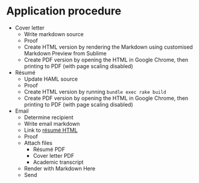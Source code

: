 # Application procedure

- Cover letter
	+ Write markdown source
	+ Proof
	+ Create HTML version by rendering the Markdown using customised Markdown Preview from Sublime
	+ Create PDF version by opening the HTML in Google Chrome, then printing to PDF (with page scaling disabled)
- Résumé
	+ Update HAML source
	+ Proof
	+ Create HTML version by running `bundle exec rake build`
	+ Create PDF version by opening the HTML in Google Chrome, then printing to PDF (with page scaling disabled)
- Email
	+ Determine recipient
	+ Write email markdown
	+ Link to [résumé HTML](http://bit.ly/brendan-weibrecht-resume)
	+ Proof
	+ Attach files
		* Résumé PDF
		* Cover letter PDF
		* Academic transcript
	+ Render with Markdown Here
	+ Send